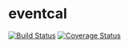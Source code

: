 # eventcal

[![Build Status](https://github.com/uw-it-aca/eventcal/workflows/Build%2C%20Test%20and%20Deploy/badge.svg?branch=main)](https://github.com/uw-it-aca/eventcal/actions)
[![Coverage Status](https://coveralls.io/repos/uw-it-aca/eventcal/badge.svg?branch=main)](https://coveralls.io/r/uw-it-aca/eventcal?branch=main)

